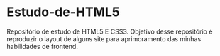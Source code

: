 # Estudo-de-HTML5

Repositório de estudo de HTML5 E CSS3. Objetivo desse repositório é reproduzir o layout de alguns site para aprimoramento das minhas habilidades de frontend.
